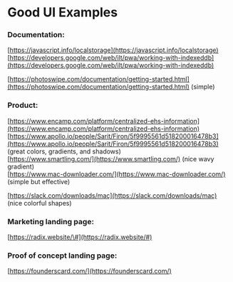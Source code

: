 # Good UI Examples

### Documentation:

[https://javascript.info/localstorage](https://javascript.info/localstorage)  
[https://developers.google.com/web/ilt/pwa/working-with-indexeddb](https://developers.google.com/web/ilt/pwa/working-with-indexeddb)

[https://photoswipe.com/documentation/getting-started.html](https://photoswipe.com/documentation/getting-started.html) \(simple\)

### Product:

[https://www.encamp.com/platform/centralized-ehs-information](https://www.encamp.com/platform/centralized-ehs-information)  
[https://www.apollo.io/people/Sarit/Firon/5f9995561d518200016478b3](https://www.apollo.io/people/Sarit/Firon/5f9995561d518200016478b3) \(great colors, gradients, and shadows\)  
[https://www.smartling.com/](https://www.smartling.com/) \(nice wavy gradient\)  
[https://www.mac-downloader.com/](https://www.mac-downloader.com/) \(simple but effective\)

[https://slack.com/downloads/mac](https://slack.com/downloads/mac) \(nice colorful shapes\)

### Marketing landing page:

[https://radix.website/\#](https://radix.website/#)

### Proof of concept landing page:

[https://founderscard.com/](https://founderscard.com/)













